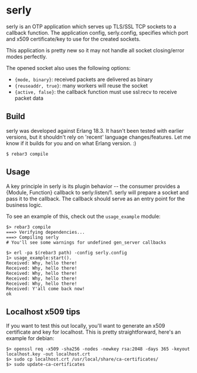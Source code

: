 serly
=====

serly is an OTP application which serves up TLS/SSL TCP sockets
to a callback function. The application config, serly.config,
specifies which port and x509 certificate/key to use for the
created sockets.

This application is pretty new so it may not handle all socket
closing/error modes perfectly.

The opened socket also uses the following options:
  - `{mode, binary}`: received packets are delivered as binary
  - `{reuseaddr, true}`: many workers will reuse the socket
  - `{active, false}`: the callback function must use ssl:recv
    to receive packet data

Build
-----
serly was developed against Erlang 18.3. It hasn't been tested with earlier
versions, but it shouldn't rely on 'recent' language changes/features.
Let me know if it builds for you and on what Erlang version. :)

    $ rebar3 compile

Usage
-----

A key principle in serly is its plugin behavior -- the consumer
provides a {Module, Function} callback to serly:listen/1. serly
will prepare a socket and pass it to the callback. The callback
should serve as an entry point for the business logic.

To see an example of this, check out the `usage_example` module:

```
$> rebar3 compile
===> Verifying dependencies...
===> Compiling serly
# You'll see some warnings for undefined gen_server callbacks

$> erl -pa $(rebar3 path) -config serly.config
1> usage_example:start().
Received: Why, hello there!
Received: Why, hello there!
Received: Why, hello there!
Received: Why, hello there!
Received: Why, hello there!
Received: Y'all come back now!
ok
```

Localhost x509 tips
-------------------
If you want to test this out locally, you'll want to generate an x509
certificate and key for localhost. This is pretty straightforward, here's
an example for debian:

```
$> openssl req -x509 -sha256 -nodes -newkey rsa:2048 -days 365 -keyout localhost.key -out localhost.crt
$> sudo cp localhost.crt /usr/local/share/ca-certificates/
$> sudo update-ca-certificates
```
